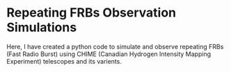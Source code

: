 # Repeating FRBs Observation Simulations

Here, I have created a python code to simulate and observe repeating FRBs (Fast Radio Burst) using CHIME (Canadian Hydrogen Intensity Mapping Experiment) telescopes and its varients.  
